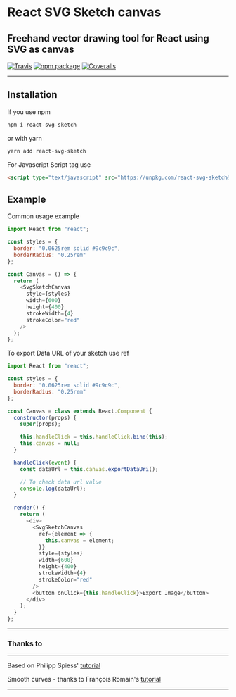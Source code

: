 # React SVG Sketch canvas

## Freehand vector drawing tool for React using SVG as canvas

[![Travis][build-badge]][build]
[![npm package][npm-badge]][npm]
[![Coveralls][coveralls-badge]][coveralls]

---

## Installation

If you use npm

```sh
npm i react-svg-sketch
```

or with yarn

```sh
yarn add react-svg-sketch
```

For Javascript Script tag use

```html
<script type="text/javascript" src="https://unpkg.com/react-svg-sketch@1.0.0/umd/react-svg-sketch.min.js"></script>
```

## Example

Common usage example

```javascript
import React from "react";

const styles = {
  border: "0.0625rem solid #9c9c9c",
  borderRadius: "0.25rem"
};

const Canvas = () => {
  return (
    <SvgSketchCanvas
      style={styles}
      width={600}
      height={400}
      strokeWidth={4}
      strokeColor="red"
    />
  );
};
```

To export Data URL of your sketch use ref

```javascript
import React from "react";

const styles = {
  border: "0.0625rem solid #9c9c9c",
  borderRadius: "0.25rem"
};

const Canvas = class extends React.Component {
  constructor(props) {
    super(props);

    this.handleClick = this.handleClick.bind(this);
    this.canvas = null;
  }

  handleClick(event) {
    const dataUrl = this.canvas.exportDataUri();

    // To check data url value
    console.log(dataUrl);
  }

  render() {
    return (
      <div>
        <SvgSketchCanvas
          ref={element => {
            this.canvas = element;
          }}
          style={styles}
          width={600}
          height={400}
          strokeWidth={4}
          strokeColor="red"
        />
        <button onClick={this.handleClick}>Export Image</button>
      </div>
    );
  }
};
```

---

### Thanks to

---

Based on Philipp Spiess' [tutorial][based-on]

Smooth curves - thanks to François Romain's [tutorial][smooth-curve-tutorial]

---

[build-badge]: https://img.shields.io/travis/user/repo/master.png?style=flat-square
[build]: https://travis-ci.org/user/repo
[npm-badge]: https://img.shields.io/npm/v/npm-package.png?style=flat-square
[npm]: https://www.npmjs.com/package/react-svg-sketch
[coveralls-badge]: https://img.shields.io/coveralls/user/repo/master.png?style=flat-square
[coveralls]: https://coveralls.io/github/user/repo
[based-on]: https://pspdfkit.com/blog/2017/how-to-build-free-hand-drawing-using-react/
[smooth-curve-tutorial]: https://medium.com/@francoisromain/smooth-a-svg-path-with-cubic-bezier-curves-e37b49d46c74
